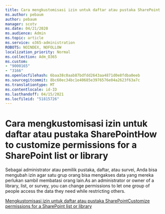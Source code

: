 ```yaml
---
title: Cara mengkustomisasi izin untuk daftar atau pustaka SharePoint
ms.author: pebaum
author: pebaum
manager: scotv
ms.date: 04/21/2020
ms.audience: Admin
ms.topic: article
ms.service: o365-administration
ROBOTS: NOINDEX, NOFOLLOW
localization_priority: Normal
ms.collection: Adm_O365
ms.custom:
- "9000165"
- "3166"
ms.openlocfilehash: 6baa38c0aab87bdfdd2643aa4871d0e8fdba0eeb
ms.sourcegitcommit: 8bc60ec34bc1e40685e3976576e04a2623f63a7c
ms.translationtype: MT
ms.contentlocale: id-ID
ms.lasthandoff: 04/15/2021
ms.locfileid: "51815726"
---
```

# <a name="how-to-customize-permissions-for-a-sharepoint-list-or-library"></a><span data-ttu-id="0d99a-102">Cara mengkustomisasi izin untuk daftar atau pustaka SharePoint</span><span class="sxs-lookup"><span data-stu-id="0d99a-102">How to customize permissions for a SharePoint list or library</span></span>

<span data-ttu-id="0d99a-103">Sebagai administrator atau pemilik pustaka, daftar, atau survei, Anda bisa mengubah izin agar satu grup orang bisa mengakses data yang mereka perlukan sambil membatasi orang lain.</span><span class="sxs-lookup"><span data-stu-id="0d99a-103">As an administrator or owner of a library, list, or survey, you can change permissions to let one group of people access the data they need while restricting others.</span></span>

[<span data-ttu-id="0d99a-104">Mengkustomisasi izin untuk daftar atau pustaka SharePoint</span><span class="sxs-lookup"><span data-stu-id="0d99a-104">Customize permissions for a SharePoint list or library</span></span>](https://support.office.com/article/customize-permissions-for-a-sharepoint-list-or-library-02d770f3-59eb-4910-a608-5f84cc297782)